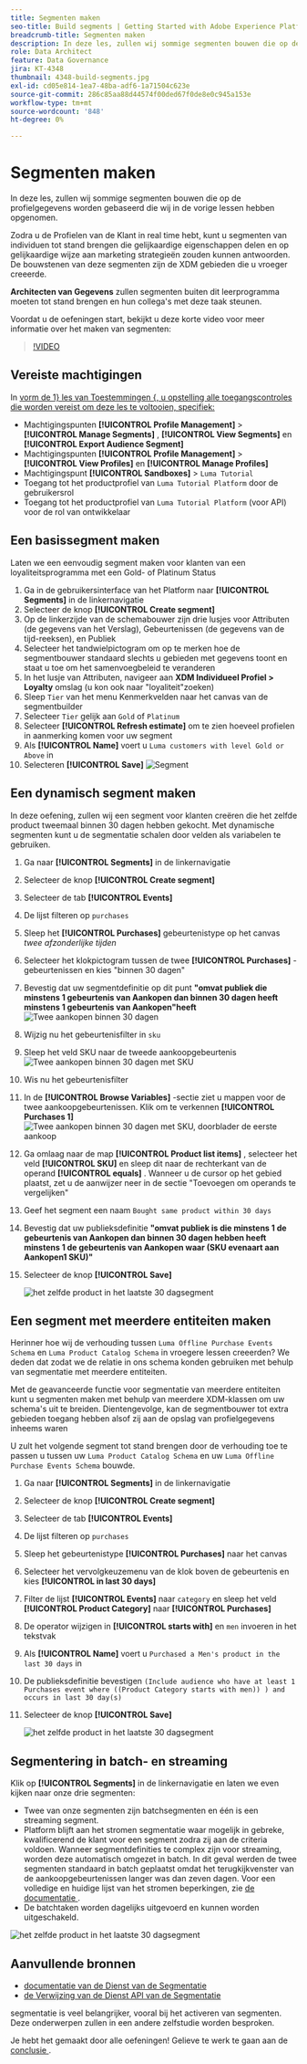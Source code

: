 ```yaml
---
title: Segmenten maken
seo-title: Build segments | Getting Started with Adobe Experience Platform for Data Architects and Data Engineers
breadcrumb-title: Segmenten maken
description: In deze les, zullen wij sommige segmenten bouwen die op de profielgegevens worden gebaseerd die wij in de vorige lessen hebben ingegeten.
role: Data Architect
feature: Data Governance
jira: KT-4348
thumbnail: 4348-build-segments.jpg
exl-id: cd05e814-1ea7-48ba-adf6-1a71504c623e
source-git-commit: 286c85aa88d44574f00ded67f0de8e0c945a153e
workflow-type: tm+mt
source-wordcount: '848'
ht-degree: 0%

---
```


# Segmenten maken

<!-- 30 min-->
In deze les, zullen wij sommige segmenten bouwen die op de profielgegevens worden gebaseerd die wij in de vorige lessen hebben opgenomen.

Zodra u de Profielen van de Klant in real time hebt, kunt u segmenten van individuen tot stand brengen die gelijkaardige eigenschappen delen en op gelijkaardige wijze aan marketing strategieën zouden kunnen antwoorden. De bouwstenen van deze segmenten zijn de XDM gebieden die u vroeger creeerde.

**Architecten van Gegevens** zullen segmenten buiten dit leerprogramma moeten tot stand brengen en hun collega&#39;s met deze taak steunen.

Voordat u de oefeningen start, bekijkt u deze korte video voor meer informatie over het maken van segmenten:
>[!VIDEO](https://video.tv.adobe.com/v/27254?learn=on&enablevpops)


## Vereiste machtigingen

In [ vorm de 1&rbrace; les van Toestemmingen &lbrace;, u opstelling alle toegangscontroles die worden vereist om deze les te voltooien, specifiek:](configure-permissions.md)

* Machtigingspunten **[!UICONTROL Profile Management]** > **[!UICONTROL Manage Segments]** , **[!UICONTROL View Segments]** en **[!UICONTROL Export Audience Segment]**
* Machtigingspunten **[!UICONTROL Profile Management]** > **[!UICONTROL View Profiles]** en **[!UICONTROL Manage Profiles]**
* Machtigingspunt **[!UICONTROL Sandboxes]** > `Luma Tutorial`
* Toegang tot het productprofiel van `Luma Tutorial Platform` door de gebruikersrol
* Toegang tot het productprofiel van `Luma Tutorial Platform` (voor API) voor de rol van ontwikkelaar

## Een basissegment maken

Laten we een eenvoudig segment maken voor klanten van een loyaliteitsprogramma met een Gold- of Platinum Status

1. Ga in de gebruikersinterface van het Platform naar **[!UICONTROL Segments]** in de linkernavigatie
1. Selecteer de knop **[!UICONTROL Create segment]**
1. Op de linkerzijde van de schemabouwer zijn drie lusjes voor Attributen (de gegevens van het Verslag), Gebeurtenissen (de gegevens van de tijd-reeksen), en Publiek
1. Selecteer het tandwielpictogram om op te merken hoe de segmentbouwer standaard slechts u gebieden met gegevens toont en staat u toe om het samenvoegbeleid te veranderen
1. In het lusje van Attributen, navigeer aan **XDM Individueel Profiel > Loyalty** omslag (u kon ook naar &quot;loyaliteit&quot;zoeken)
1. Sleep `Tier` van het menu Kenmerkvelden naar het canvas van de segmentbuilder
1. Selecteer `Tier` gelijk aan `Gold` of `Platinum`
1. Selecteer **[!UICONTROL Refresh estimate]** om te zien hoeveel profielen in aanmerking komen voor uw segment
1. Als **[!UICONTROL Name]** voert u `Luma customers with level Gold or Above` in
1. Selecteren **[!UICONTROL Save]**
   ![ Segment ](assets/segment-goldOrAbove.png)

<!--## Build a sequential segment-->

## Een dynamisch segment maken

In deze oefening, zullen wij een segment voor klanten creëren die het zelfde product tweemaal binnen 30 dagen hebben gekocht. Met dynamische segmenten kunt u de segmentatie schalen door velden als variabelen te gebruiken.

1. Ga naar **[!UICONTROL Segments]** in de linkernavigatie
1. Selecteer de knop **[!UICONTROL Create segment]**
1. Selecteer de tab **[!UICONTROL Events]**
1. De lijst filteren op `purchases`
1. Sleep het **[!UICONTROL Purchases]** gebeurtenistype op het canvas _twee afzonderlijke tijden_
1. Selecteer het klokpictogram tussen de twee **[!UICONTROL Purchases]** -gebeurtenissen en kies &quot;binnen 30 dagen&quot;
1. Bevestig dat uw segmentdefinitie op dit punt **&quot;omvat publiek die minstens 1 gebeurtenis van Aankopen dan binnen 30 dagen heeft minstens 1 gebeurtenis van Aankopen&quot;heeft**
   ![ Twee aankopen binnen 30 dagen ](assets/segment-twoPurchases.png)
1. Wijzig nu het gebeurtenisfilter in `sku`
1. Sleep het veld SKU naar de tweede aankoopgebeurtenis
   ![ Twee aankopen binnen 30 dagen met SKU ](assets/segment-twoPurchases-addSku.png)
1. Wis nu het gebeurtenisfilter
1. In de **[!UICONTROL Browse Variables]** -sectie ziet u mappen voor de twee aankoopgebeurtenissen. Klik om te verkennen **[!UICONTROL Purchases 1]**\
   ![ Twee aankopen binnen 30 dagen met SKU, doorblader de eerste aankoop ](assets/segment-twoPurchases-browsePurchaseOne.png)
1. Ga omlaag naar de map **[!UICONTROL Product list items]** , selecteer het veld **[!UICONTROL SKU]** en sleep dit naar de rechterkant van de operand **[!UICONTROL equals]** . Wanneer u de cursor op het gebied plaatst, zet u de aanwijzer neer in de sectie &quot;Toevoegen om operands te vergelijken&quot;
1. Geef het segment een naam `Bought same product within 30 days`
1. Bevestig dat uw publieksdefinitie **&quot;omvat publiek is die minstens 1 de gebeurtenis van Aankopen dan binnen 30 dagen hebben heeft minstens 1 de gebeurtenis van Aankopen waar (SKU evenaart aan Aankopen1 SKU)&quot;**
1. Selecteer de knop **[!UICONTROL Save]**

   ![ het zelfde product in het laatste 30 dagsegment ](assets/segment-boughtSameProduct.png)

## Een segment met meerdere entiteiten maken

Herinner hoe wij de verhouding tussen `Luma Offline Purchase Events Schema` en `Luma Product Catalog Schema` in vroegere lessen creeerden? We deden dat zodat we de relatie in ons schema konden gebruiken met behulp van segmentatie met meerdere entiteiten.

Met de geavanceerde functie voor segmentatie van meerdere entiteiten kunt u segmenten maken met behulp van meerdere XDM-klassen om uw schema&#39;s uit te breiden. Dientengevolge, kan de segmentbouwer tot extra gebieden toegang hebben alsof zij aan de opslag van profielgegevens inheems waren

U zult het volgende segment tot stand brengen door de verhouding toe te passen u tussen uw `Luma Product Catalog Schema` en uw `Luma Offline Purchase Events Schema` bouwde.

1. Ga naar **[!UICONTROL Segments]** in de linkernavigatie
1. Selecteer de knop **[!UICONTROL Create segment]**
1. Selecteer de tab **[!UICONTROL Events]**
1. De lijst filteren op `purchases`
1. Sleep het gebeurtenistype **[!UICONTROL Purchases]** naar het canvas
1. Selecteer het vervolgkeuzemenu van de klok boven de gebeurtenis en kies **[!UICONTROL in last 30 days]**
1. Filter de lijst **[!UICONTROL Events]** naar `category` en sleep het veld **[!UICONTROL Product Category]** naar **[!UICONTROL Purchases]**
1. De operator wijzigen in **[!UICONTROL starts with]** en `men` invoeren in het tekstvak
1. Als **[!UICONTROL Name]** voert u `Purchased a Men's product in the last 30 days` in
1. De publieksdefinitie bevestigen `(Include audience who have at least 1 Purchases event where ((Product Category starts with men)) ) and occurs in last 30 day(s)`
1. Selecteer de knop **[!UICONTROL Save]**

   ![ het zelfde product in het laatste 30 dagsegment ](assets/segment-purchasedMens.png)

## Segmentering in batch- en streaming

Klik op **[!UICONTROL Segments]** in de linkernavigatie en laten we even kijken naar onze drie segmenten:

* Twee van onze segmenten zijn batchsegmenten en één is een streaming segment.
* Platform blijft aan het stromen segmentatie waar mogelijk in gebreke, kwalificerend de klant voor een segment zodra zij aan de criteria voldoen. Wanneer segmentdefinities te complex zijn voor streaming, worden deze automatisch omgezet in batch. In dit geval werden de twee segmenten standaard in batch geplaatst omdat het terugkijkvenster van de aankoopgebeurtenissen langer was dan zeven dagen. Voor een volledige en huidige lijst van het stromen beperkingen, zie [ de documentatie ](https://experienceleague.adobe.com/docs/experience-platform/segmentation/ui/streaming-segmentation.html).
* De batchtaken worden dagelijks uitgevoerd en kunnen worden uitgeschakeld.

![ het zelfde product in het laatste 30 dagsegment ](assets/segment-review.png)

## Aanvullende bronnen

* [ documentatie van de Dienst van de Segmentatie ](https://experienceleague.adobe.com/docs/experience-platform/segmentation/home.html)
* [ de Verwijzing van de Dienst API van de Segmentatie ](https://www.adobe.io/experience-platform-apis/references/segmentation/)

segmentatie is veel belangrijker, vooral bij het activeren van segmenten. Deze onderwerpen zullen in een andere zelfstudie worden besproken.

Je hebt het gemaakt door alle oefeningen! Gelieve te werk te gaan aan de [ conclusie ](conclusion.md).
